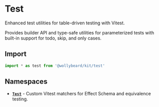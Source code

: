 # Test

Enhanced test utilities for table-driven testing with Vitest.

Provides builder API and type-safe utilities for parameterized tests with built-in support for todo, skip, and only cases.

## Import

```typescript
import * as test from '@wollybeard/kit/test'
```

## Namespaces

- [**`Test`**](/api/test/test) - Custom Vitest matchers for Effect Schema and equivalence testing.
